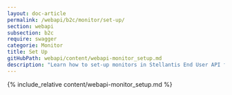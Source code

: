 ```yaml
---
layout: doc-article
permalink: /webapi/b2c/monitor/set-up/
section: webapi
subsection: b2c
require: swagger
categorie: Monitor
title: Set Up
gitHubPath: webapi/content/webapi-monitor_setup.md
description: "Learn how to set-up monitors in Stellantis End User API for ex Groupe PSA brands (Citroën, DS, Peugeot, Opel and Vauxhall)."
---
```

{% include_relative content/webapi-monitor_setup.md %}